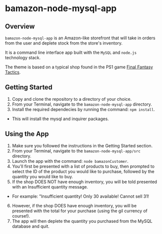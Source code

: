 # bamazon-node-mysql-app

## Overview

`bamazon-node-mysql-app` is an Amazon-like storefront that will take in orders from the user and deplete stock from the store's inventory.

It is a command line interface app built with the `MySQL` and `node.js` technology stack. 

The theme is based on a typical shop found in the PS1 game [Final Fantasy Tactics](https://en.wikipedia.org/wiki/Final_Fantasy_Tactics).

## Getting Started

1. Copy and clone the repository to a directory of your choice. 
2. From your Terminal, navigate to the `bamazon-node-mysql-app` directory.
3. Install the required dependecies by running the command: `npm install`.
* This will install the mysql and inquirer packages.

## Using the App
1. Make sure you followed the instructions in the Getting Started section.
2. From your Terminal, navigate to the `bamazon-node-mysql-app/src` directory.
3. Launch the app with the command: `node bamazonCustomer`.
4. You'll first be presented with a list of products to buy, then prompted to select the ID of the product you would like to purchase, followed by the quantity you would like to buy. 
5. If the shop DOES NOT have enough inventory, you will be told presented with an Insufficient quantity message.
* For example: "Insufficient quantity! Only 30 available! Cannot sell 31!
6. However, if the shop DOES have enough inventory, you will be presented with the total for your purchase (using the gil currency of course!).
7. The app will then deplete the quantity you purchased from the MySQL database and quit.